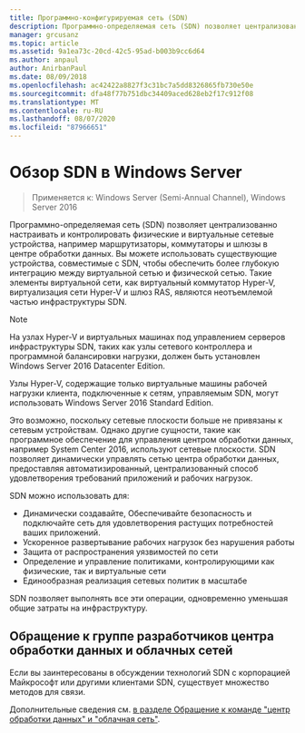 ```yaml
---
title: Программно-конфигурируемая сеть (SDN)
description: Программно-определяемая сеть (SDN) позволяет централизованно настраивать и контролировать физические и виртуальные сетевые устройства, например маршрутизаторы, коммутаторы и шлюзы в центре обработки данных. В этом разделе содержатся сведения о технологиях программно-определяемой сети (SDN), предоставляемых в Windows Server, System Center и Microsoft Azure.
manager: grcusanz
ms.topic: article
ms.assetid: 9a1ea73c-20cd-42c5-95ad-b003b9cc6d64
ms.author: anpaul
author: AnirbanPaul
ms.date: 08/09/2018
ms.openlocfilehash: ac42422a8827f3c31bc7a5dd8326865fb730e50e
ms.sourcegitcommit: dfa48f77b751dbc34409aced628eb2f17c912f08
ms.translationtype: MT
ms.contentlocale: ru-RU
ms.lasthandoff: 08/07/2020
ms.locfileid: "87966651"
---
```

# <a name="sdn-in-windows-server-overview"></a>Обзор SDN в Windows Server

>Применяется к: Windows Server (Semi-Annual Channel), Windows Server 2016


Программно-определяемая сеть (SDN) позволяет централизованно настраивать и контролировать физические и виртуальные сетевые устройства, например маршрутизаторы, коммутаторы и шлюзы в центре обработки данных. Вы можете использовать существующие устройства, совместимые с SDN, чтобы обеспечить более глубокую интеграцию между виртуальной сетью и физической сетью. Такие элементы виртуальной сети, как виртуальный коммутатор Hyper-V, виртуализация сети Hyper-V и шлюз RAS, являются неотъемлемой частью инфраструктуры SDN.

>[!Note]
>На узлах Hyper-V и виртуальных машинах под управлением серверов инфраструктуры SDN, таких как узлы сетевого контроллера и программной балансировки нагрузки, должен быть установлен Windows Server 2016 Datacenter Edition.
>
>Узлы Hyper-V, содержащие только виртуальные машины рабочей нагрузки клиента, подключенные к сетям, управляемым SDN, могут использовать Windows Server 2016 Standard Edition.

Это возможно, поскольку сетевые плоскости больше не привязаны к сетевым устройствам. Однако другие сущности, такие как программное обеспечение для управления центром обработки данных, например System Center 2016, используют сетевые плоскости. SDN позволяет динамически управлять сетью центра обработки данных, предоставляя автоматизированный, централизованный способ удовлетворения требований приложений и рабочих нагрузок.

SDN можно использовать для:

- Динамически создавайте, Обеспечивайте безопасность и подключайте сеть для удовлетворения растущих потребностей ваших приложений.
- Ускоренное развертывание рабочих нагрузок без нарушения работы
- Защита от распространения уязвимостей по сети
- Определение и управление политиками, контролирующими как физические, так и виртуальные сети
- Единообразная реализация сетевых политик в масштабе

SDN позволяет выполнять все эти операции, одновременно уменьшая общие затраты на инфраструктуру.



## <a name="contact-the-datacenter-and-cloud-networking-product-team"></a>Обращение к группе разработчиков центра обработки данных и облачных сетей

Если вы заинтересованы в обсуждении технологий SDN с корпорацией Майкрософт или другими клиентами SDN, существует множество методов для связи.

Дополнительные сведения см. [в разделе Обращение к команде "центр обработки данных" и "облачная сеть"](contact-sdn-team.md).
